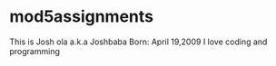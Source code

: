 # mod5assignments
This is Josh ola
a.k.a Joshbaba
Born: April 19,2009
I love coding and programming
